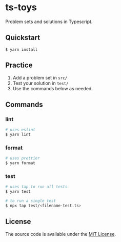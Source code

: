 # ts-toys

Problem sets and solutions in Typescript.

## Quickstart

`$ yarn install`

## Practice

1. Add a problem set in `src/`
1. Test your solution in `test/`
1. Use the commands below as needed.

## Commands

### lint

```sh
# uses eslint
$ yarn lint
```

### format

```sh
# uses prettier
$ yarn format
```

### test

```sh
# uses tap to run all tests
$ yarn test

# to run a single test
$ npx tap test/<filename-test.ts>
```

## License

The source code is available under the [MIT License](LICENSE).

